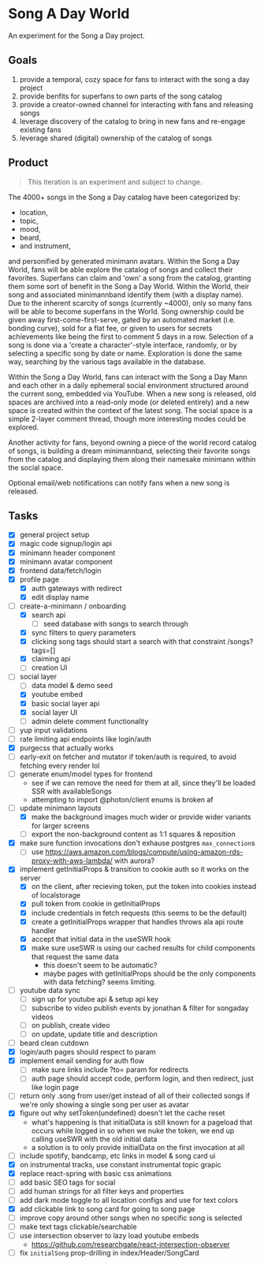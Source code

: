 # Song A Day World

An experiment for the Song a Day project.

## Goals

1. provide a temporal, cozy space for fans to interact with the song a day project
2. provide benfits for superfans to own parts of the song catalog
3. provide a creator-owned channel for interacting with fans and releasing songs
4. leverage discovery of the catalog to bring in new fans and re-engage existing fans
5. leverage shared (digital) ownership of the catalog of songs

## Product

> This iteration is an experiment and subject to change.

The 4000+ songs in the Song a Day catalog have been categorized by:

- location,
- topic,
- mood,
- beard,
- and instrument,

and personified by generated minimann avatars. Within the Song a Day World, fans will be able explore the catalog of songs and collect their favorites. Superfans can claim and 'own' a song from the catalog, granting them some sort of benefit in the Song a Day World. Within the World, their song and associated minimannband identify them (with a display name). Due to the inherent scarcity of songs (currently ~4000), only so many fans will be able to become superfans in the World. Song ownership could be given away first-come-first-serve, gated by an automated market (i.e. bonding curve), sold for a flat fee, or given to users for secrets achievements like being the first to comment 5 days in a row. Selection of a song is done via a 'create a character'-style interface, randomly, or by selecting a specific song by date or name. Exploration is done the same way, searching by the various tags available in the database.

Within the Song a Day World, fans can interact with the Song a Day Mann and each other in a daily ephemeral social environment structured around the current song, embedded via YouTube. When a new song is released, old spaces are archived into a read-only mode (or deleted entirely) and a new space is created within the context of the latest song. The social space is a simple 2-layer comment thread, though more interesting modes could be explored.

Another activity for fans, beyond owning a piece of the world record catalog of songs, is building a dream minimannband, selecting their favorite songs from the catalog and displaying them along their namesake minimann within the social space.

Optional email/web notifications can notify fans when a new song is released.

## Tasks

- [x] general project setup
- [x] magic code signup/login api
- [x] minimann header component
- [x] minimann avatar component
- [x] frontend data/fetch/login
- [x] profile page
  - [x] auth gateways with redirect
  - [x] edit display name
- [ ] create-a-minimann / onboarding
  - [x] search api
    - [ ] seed database with songs to search through
  - [x] sync filters to query parameters
  - [x] clicking song tags should start a search with that constraint /songs?tags=[]
  - [x] claiming api
  - [ ] creation UI
- [ ] social layer
  - [ ] data model & demo seed
  - [x] youtube embed
  - [x] basic social layer api
  - [x] social layer UI
  - [ ] admin delete comment functionality
- [ ] yup input validations
- [ ] rate limiting api endpoints like login/auth
- [x] purgecss that actually works
- [ ] early-exit on fetcher and mutator if token/auth is required, to avoid fetching every render lol
- [ ] generate enum/model types for frontend
  - see if we can remove the need for them at all, since they'll be loaded SSR with availableSongs
  - attempting to import @photon/client enums is broken af
- [ ] update minimann layouts
  - [x] make the background images much wider or provide wider variants for larger screens
  - [ ] export the non-background content as 1:1 squares & reposition
- [x] make sure function invocations don't exhause postgres `max_connection`s
  - [ ] use https://aws.amazon.com/blogs/compute/using-amazon-rds-proxy-with-aws-lambda/ with aurora?
- [x] implement getInitialProps & transition to cookie auth so it works on the server
  - [x] on the client, after recieving token, put the token into cookies instead of localstorage
  - [x] pull token from cookie in getInitialProps
  - [x] include credentials in fetch requests (this seems to be the default)
  - [x] create a getInitialProps wrapper that handles throws ala api route handler
  - [x] accept that initial data in the useSWR hook
  - [x] make sure useSWR is using our cached results for child components that request the same data
    - this doesn't seem to be automatic?
    - maybe pages with getInitialProps should be the only components with data fetching? seems limiting.
- [ ] youtube data sync
  - [ ] sign up for youtube api & setup api key
  - [ ] subscribe to video publish events by jonathan & filter for songaday videos
  - [ ] on publish, create video
  - [ ] on update, update title and description
- [ ] beard clean cutdown
- [x] login/auth pages should respect to param
- [x] implement email sending for auth flow
  - [ ] make sure links include ?to= param for redirects
  - [ ] auth page should accept code, perform login, and then redirect, just like login page
- [ ] return only .song from user/get instead of all of their collected songs if we're only showing a single song per user as avatar
- [x] figure out why setToken(undefined) doesn't let the cache reset
  - what's happening is that initialData is still known for a pageload that occurs while logged in so when we nuke the token, we end up calling useSWR with the old initial data
  - a solution is to only provide initialData on the first invocation at all
- [ ] include spotify, bandcamp, etc links in model & song card ui
- [x] on instrumental tracks, use constant instrumental topic grapic
- [x] replace react-spring with basic css animations
- [ ] add basic SEO tags for social
- [ ] add human strings for all filter keys and properties
- [ ] add dark mode toggle to all location configs and use for text colors
- [x] add clickable link to song card for going to song page
- [ ] improve copy around other songs when no specific song is selected
- [ ] make text tags clickable/searchable
- [ ] use intersection observer to lazy load youtube embeds
  - https://github.com/researchgate/react-intersection-observer
- [ ] fix `initialSong` prop-drilling in index/Header/SongCard
